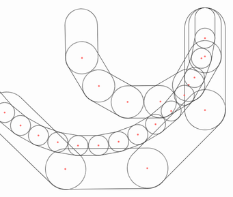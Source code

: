 <div class="example-grid">
<div class="example example5 example5-1">
  <div class="example__view">
    <div class="part">
      <div class="joint">
        <div class="joint">
          <div class="joint"></div>
        </div>
      </div>
    </div>
  </div>
</div>
<div class="example example5 example5-2">
  <div class="example__view">
    <div class="part">
      <div class="joint">
        <div class="joint">
          <div class="joint">
            <div class="joint">
              <div class="joint">
                <div class="joint"></div>
              </div>
            </div>
          </div>
        </div>
      </div>
    </div>
  </div>
</div>
<div class="example example5 example5-3">
  <div class="example__view">
    <div class="part">
      <div class="joint">
        <div class="joint">
          <div class="joint">
            <div class="joint">
              <div class="joint">
                <div class="joint">
                  <div class="joint">
                    <div class="joint">
                      <div class="joint">
                        <div class="joint">
                          <div class="joint">
                            <div class="joint">
                              <div class="joint">
                                <div class="joint"></div>
                              </div>
                            </div>
                          </div>
                        </div>
                      </div>
                    </div>
                  </div>
                </div>
              </div>
            </div>
          </div>
        </div>
      </div>
    </div>
  </div>
</div>
</div>

<style>
  .example5 .example__view {
    aspect-ratio: 1;
  }
  .example5 .part {
    position: absolute;
    top: 20%; left: 50%;
    translate: -50% 0;
    box-shadow: inset 0 0 0 1px light-dark(#333, #fff);
    border-radius: 99em;
  }
  .example5-1 .part {
    width: 10%; aspect-ratio: 1 / 3;
  }
  .example5-2 .part {
    width: 8%; aspect-ratio: 1 / 2;
  }
  .example5-3 .part {
    width: 5%; aspect-ratio: 1 / 2;
  }
  .example5 .joint {
    position: absolute;
    width: 100%; height: 100%;
    box-shadow: inset 0 0 0 1px light-dark(#333, #fff);
    border-radius: 99em;
  }
  .example5-1 .joint {
    top: 66.6%;
    transform-origin: center 17%;
    animation: example51 2s cubic-bezier(0.46, 0.03, 0.52, 0.96) infinite alternate-reverse;
  }
  @keyframes example51 {
    from { rotate: -45deg; }
    to { rotate: 45deg; }
  }
  .example5-2 .joint {
    top: 50%;
    transform-origin: center 25%;
    animation: example52 2s cubic-bezier(0.46, 0.03, 0.52, 0.96) infinite alternate-reverse;
  }
  @keyframes example52 {
    from { rotate: -30deg; }
    to { rotate: 30deg; }
  }
  .example5-3 .joint {
    top: 50%;
    transform-origin: center 25%;
    animation: example53 2s cubic-bezier(0.46, 0.03, 0.52, 0.96) infinite alternate-reverse;
  }
  @keyframes example53 {
    from { rotate: -10deg; }
    to { rotate: 10deg; }
  }
  .example5 .joint::before {
    content: '';
    position: absolute;
    left: 50%;
    width: 4px; aspect-ratio: 1;
    background-color: #FF5E5B;
    border-radius: 50%;
    translate: -50% -50%;
  }
  .example5-1 .joint::before {
    top: 17%;
  }
  .example5-2 .joint::before {
    top: 25%;
  }
  .example5-3 .joint::before {
    top: 25%;
  }
</style>
